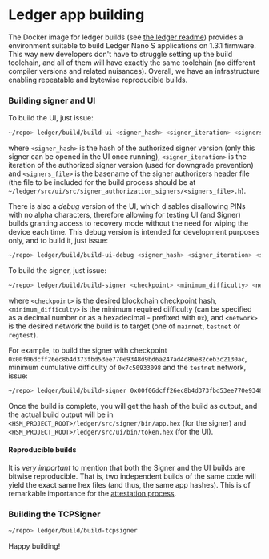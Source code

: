 # Ledger app building

The Docker image for ledger builds (see [the ledger readme](../README.md)) provides a environment suitable to build Ledger Nano S applications on 1.3.1 firmware. This way new developers don't have to struggle setting up the build toolchain, and all of them will have exactly the same toolchain (no different compiler versions and related nuisances). Overall, we have an infrastructure enabling repeatable and bytewise reproducible builds.

### Building signer and UI

To build the UI, just issue:

```bash
~/repo> ledger/build/build-ui <signer_hash> <signer_iteration> <signers_file>
```

where `<signer_hash>` is the hash of the authorized signer version (only this signer can be opened in the UI once running), `<signer_iteration>` is the iteration of the authorized signer version (used for downgrade prevention) and `<signers_file>` is the basename of the signer authorizers header file (the file to be included for the build process should be at `~/ledger/src/ui/src/signer_authorization_signers/<signers_file>.h`).

There is also a *debug* version of the UI, which disables disallowing PINs with no alpha characters, therefore allowing for testing UI (and Signer) builds granting access to recovery mode without the need for wiping the device each time. This debug version is intended for development purposes only, and to build it, just issue:

```bash
~/repo> ledger/build/build-ui-debug <signer_hash> <signer_iteration> <signers_file>
```

To build the signer, just issue:

```bash
~/repo> ledger/build/build-signer <checkpoint> <minimum_difficulty> <network>
```

where `<checkpoint>` is the desired blockchain checkpoint hash, `<minimum_difficulty>` is the minimum required difficulty (can be specified as a decimal number or as a hexadecimal - prefixed with `0x`), and `<network>` is the desired network the build is to target (one of `mainnet`, `testnet` or `regtest`).

For example, to build the signer with checkpoint `0x00f06dcff26ec8b4d373fbd53ee770e9348d9bd6a247ad4c86e82ceb3c2130ac`, minimum cumulative difficulty of `0x7c50933098` and the `testnet` network, issue:

```bash
~/repo> ledger/build/build-signer 0x00f06dcff26ec8b4d373fbd53ee770e9348d9bd6a247ad4c86e82ceb3c2130ac 0x7c50933098 testnet
```

Once the build is complete, you will get the hash of the build as output, and the actual build output will be in `<HSM_PROJECT_ROOT>/ledger/src/signer/bin/app.hex` (for the signer) and `<HSM_PROJECT_ROOT>/ledger/src/ui/bin/token.hex` (for the UI).

#### Reproducible builds

It is *very important* to mention that both the Signer and the UI builds are bitwise reproducible. That is, two independent builds of the same code will yield the exact same hex files (and thus, the same app hashes). This is of remarkable importance for the [attestation process](../../docs/attestation.md).

### Building the TCPSigner

```bash
~/repo> ledger/build/build-tcpsigner
```

Happy building!
